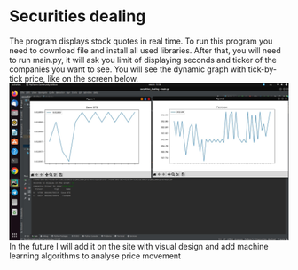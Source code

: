 # Securities dealing

The program displays stock quotes in real time. To run this program you need to download
file and install all used libraries.
After that, you will need to run main.py, it will ask you limit of displaying seconds
and ticker of the companies you want to see. You will see the dynamic graph 
with tick-by-tick price, like on the screen below. <img src="describe.jpg">
In the future I will add it on the site with visual design and add 
machine learning algorithms to analyse price movement
